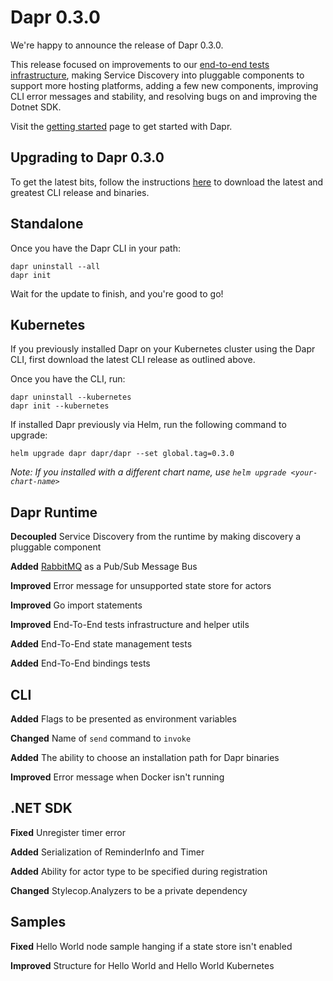 # Dapr 0.3.0
 
We're happy to announce the release of Dapr 0.3.0.
 
This release focused on improvements to our [end-to-end tests infrastructure](https://github.com/NyankoLux/dapr/tree/master/tests), making Service Discovery into pluggable components to support more hosting platforms, adding a few new components, improving CLI error messages and stability, and resolving bugs on and improving the Dotnet SDK.

Visit the [getting started](https://docs.dapr.io/getting-started/install-dapr/) page to get started with Dapr.

## Upgrading to Dapr 0.3.0

To get the latest bits, follow the instructions [here](https://docs.dapr.io/getting-started/install-dapr/) to download the latest and greatest CLI release and binaries.

## Standalone

Once you have the Dapr CLI in your path:

```
dapr uninstall --all
dapr init
```

Wait for the update to finish, and you're good to go!

## Kubernetes

If you previously installed Dapr on your Kubernetes cluster using the Dapr CLI, first download the latest CLI release as outlined above.

Once you have the CLI, run:

```
dapr uninstall --kubernetes
dapr init --kubernetes
```

If installed Dapr previously via Helm, run the following command to upgrade:

```
helm upgrade dapr dapr/dapr --set global.tag=0.3.0
```

*Note: If you installed with a different chart name, use `helm upgrade <your-chart-name>`*

## Dapr Runtime

**Decoupled** Service Discovery from the runtime by making discovery a pluggable component
 
**Added** [RabbitMQ](https://docs.dapr.io/operations/components/setup-pubsub/supported-pubsub/setup-rabbitmq/) as a Pub/Sub Message Bus
 
**Improved** Error message for unsupported state store for actors

**Improved** Go import statements

**Improved** End-To-End tests infrastructure and helper utils

**Added** End-To-End state management tests

**Added** End-To-End bindings tests


## CLI
 
**Added** Flags to be presented as environment variables
 
**Changed** Name of `send` command to `invoke`
 
**Added** The ability to choose an installation path for Dapr binaries

**Improved** Error message when Docker isn't running
 
## .NET  SDK
 
**Fixed** Unregister timer error

**Added** Serialization of ReminderInfo and Timer

**Added** Ability for actor type to be specified during registration

**Changed** Stylecop.Analyzers to be a private dependency

## Samples

**Fixed** Hello World node sample hanging if a state store isn't enabled

**Improved** Structure for Hello World and Hello World Kubernetes
 
